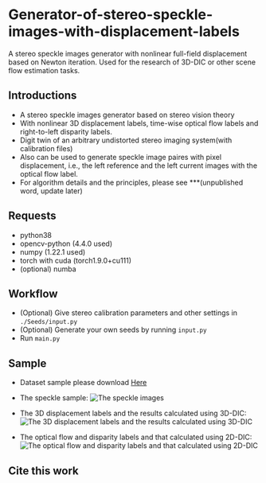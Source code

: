 # Generator-of-stereo-speckle-images-with-displacement-labels
A stereo speckle images generator with nonlinear full-field displacement based on Newton iteration. Used for the research of 3D-DIC or other scene flow estimation tasks.

## Introductions
- A stereo speckle images generator based on stereo vision theory
- With nonlinear 3D displacement labels, time-wise optical flow labels and right-to-left disparity labels.
- Digit twin of an arbitrary undistorted stereo imaging system(with calibration files)
- Also can be used to generate speckle image paires with pixel displacement, i.e., the left reference and the left current images with the optical flow label.
- For algorithm details and the principles, please see ***(unpublished word, update later)

## Requests
- python38
- opencv-python (4.4.0 used)
- numpy (1.22.1 used)
- torch with cuda (torch1.9.0+cu111)
- (optional) numba

## Workflow
* (Optional) Give stereo calibration parameters and other settings in ```./Seeds/input.py```
* (Optional) Generate your own seeds by running ```input.py```
* Run ```main.py```

## Sample
- Dataset sample please download [Here](https://drive.google.com/drive/folders/1vhRsQilTJcGXLwSiknJA7hgsFPOIXPo_?usp=sharing)

- The speckle sample:
![The speckle images](https://github.com/GW-Wang-thu/Generator-of-Stereo-Speckle-images-with-displacement-labels/tree/main/Sample/speckle_images.png)

- The 3D displacement labels and the results calculated using 3D-DIC:
![The 3D displacement labels and the results calculated using 3D-DIC](https://github.com/GW-Wang-thu/Generator-of-Stereo-Speckle-images-with-displacement-labels/tree/main/Sample/UVW.png)

- The optical flow and disparity labels and that calculated using 2D-DIC:
![The optical flow and disparity labels and that calculated using 2D-DIC](https://github.com/GW-Wang-thu/Generator-of-Stereo-Speckle-images-with-displacement-labels/tree/main/Sample/flow_disparity.png)


## Cite this work

